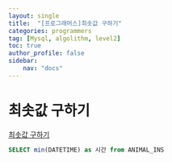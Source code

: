 ```yaml
---
layout: single
title:  "[프로그래머스]최솟값 구하기"
categories: programmers
tag: [Mysql, algolithm, level2]
toc: true
author_profile: false
sidebar:
    nav: "docs"
---
```


# 최솟값 구하기

[최솟값 구하기](https://school.programmers.co.kr/learn/courses/30/lessons/59038)


```sql
SELECT min(DATETIME) as 시간 from ANIMAL_INS
```
